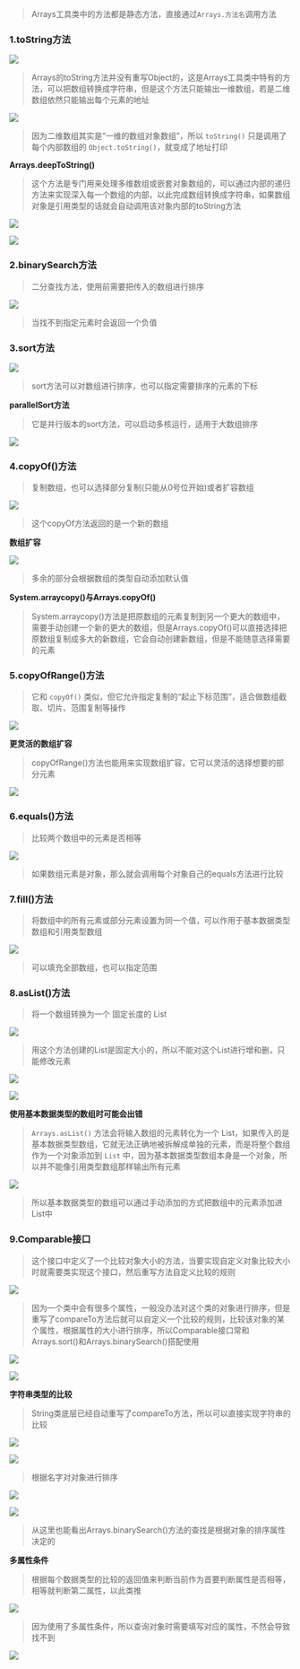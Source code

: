 
>Arrays工具类中的方法都是静态方法，直接通过`Arrays.方法名`调用方法

### 1.toString方法

![](images/Arrays数组/file-20250421151407.png)

>Arrays的toString方法并没有重写Object的，这是Arrays工具类中特有的方法，可以把数组转换成字符串，但是这个方法只能输出一维数组，若是二维数组依然只能输出每个元素的地址

![](images/Arrays数组/file-20250421151917.png)

>因为二维数组其实是“一维的数组对象数组”，所以 `toString()` 只是调用了每个内部数组的 `Object.toString()`，就变成了地址打印

**Arrays.deepToString()**

>这个方法是专门用来处理多维数组或嵌套对象数组的，可以通过内部的递归方法来实现深入每一个数组的内部，以此完成数组转换成字符串，如果数组对象是引用类型的话就会自动调用该对象内部的toString方法

![](images/Arrays数组/file-20250421152449.png)

![](images/Arrays数组/file-20250421152431.png)

### 2.binarySearch方法

>二分查找方法，使用前需要把传入的数组进行排序

![](images/Arrays数组/file-20250421153316.png)

>当找不到指定元素时会返回一个负值

### 3.sort方法

![](images/Arrays数组/file-20250421154736.png)

>sort方法可以对数组进行排序，也可以指定需要排序的元素的下标

**parallelSort方法**

>它是并行版本的sort方法，可以启动多核运行，适用于大数组排序

![](images/Arrays数组/file-20250421155448.png)

### 4.copyOf()方法

>复制数组，也可以选择部分复制(只能从0号位开始)或者扩容数组

![](images/Arrays数组/file-20250421160426.png)

>这个copyOf方法返回的是一个新的数组

**数组扩容**

![](images/Arrays数组/file-20250421160945.png)

>多余的部分会根据数组的类型自动添加默认值

**System.arraycopy()与Arrays.copyOf()**

>System.arraycopy()方法是把原数组的元素复制到另一个更大的数组中，需要手动创建一个新的更大的数组，但是Arrays.copyOf()可以直接选择把原数组复制成多大的新数组，它会自动创建新数组，但是不能随意选择需要的元素


### 5.copyOfRange()方法

>它和 `copyOf()` 类似，但它允许指定复制的“起止下标范围”，适合做数组截取、切片、范围复制等操作

![](images/Arrays数组/file-20250421162523.png)

**更灵活的数组扩容**

>copyOfRange()方法也能用来实现数组扩容，它可以灵活的选择想要的部分元素

![](images/Arrays数组/file-20250421162845.png)

### 6.equals()方法

>比较两个数组中的元素是否相等

![](images/Arrays数组/file-20250421163401.png)

>如果数组元素是对象，那么就会调用每个对象自己的equals方法进行比较

### 7.fill()方法

>将数组中的所有元素或部分元素设置为同一个值，可以作用于基本数据类型数组和引用类型数组

![](images/Arrays数组/file-20250421164219.png)

>可以填充全部数组，也可以指定范围

### 8.asList()方法

>将一个数组转换为一个 固定长度的 List

![](images/Arrays数组/file-20250421164621.png)

>用这个方法创建的List是固定大小的，所以不能对这个List进行增和删，只能修改元素

![](images/Arrays数组/file-20250421164737.png)

![](images/Arrays数组/file-20250421164931.png)

**使用基本数据类型的数组时可能会出错**

>`Arrays.asList()` 方法会将输入数组的元素转化为一个 List，如果传入的是基本数据类型数组，它就无法正确地被拆解成单独的元素，而是将整个数组作为一个对象添加到 `List` 中，因为基本数据类型数组本身是一个对象，所以并不能像引用类型数组那样输出所有元素

![](images/Arrays数组/file-20250421165925.png)

>所以基本数据类型的数组可以通过手动添加的方式把数组中的元素添加进List中


### 9.Comparable接口

>这个接口中定义了一个比较对象大小的方法，当要实现自定义对象比较大小时就需要类实现这个接口，然后重写方法自定义比较的规则

![](images/Arrays数组/file-20250421170920.png)

>因为一个类中会有很多个属性，一般没办法对这个类的对象进行排序，但是重写了compareTo方法后就可以自定义一个比较的规则，比较该对象的某个属性，根据属性的大小进行排序，所以Comparable接口常和Arrays.sort()和Arrays.binarySearch()搭配使用

![](images/Arrays数组/file-20250421171157.png)

![](images/Arrays数组/file-20250421172341.png)

**字符串类型的比较**

>String类底层已经自动重写了compareTo方法，所以可以直接实现字符串的比较

![](images/Arrays数组/file-20250421172823.png)

![](images/Arrays数组/file-20250421173118.png)

>根据名字对对象进行排序

![](images/Arrays数组/file-20250421173437.png)

![](images/Arrays数组/file-20250421173424.png)

>从这里也能看出Arrays.binarySearch()方法的查找是根据对象的排序属性决定的

**多属性条件**

>根据每个数据类型的比较的返回值来判断当前作为首要判断属性是否相等，相等就判断第二属性，以此类推

![](images/Arrays数组/file-20250421173724.png)

>因为使用了多属性条件，所以查询对象时需要填写对应的属性，不然会导致找不到

![](images/Arrays数组/file-20250421174002.png)